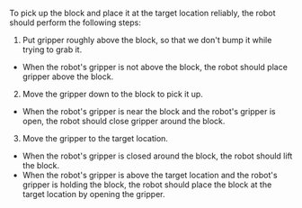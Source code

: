 To pick up the block and place it at the target location reliably, the robot should perform the following steps:
1. Put gripper roughly above the block, so that we don't bump it while trying to grab it.
- When the robot's gripper is not above the block, the robot should place gripper above the block.
2. Move the gripper down to the block to pick it up.
- When the robot's gripper is near the block and the robot's gripper is open, the robot should close gripper around the block.
3. Move the gripper to the target location.
- When the robot's gripper is closed around the block, the robot should lift the block.
- When the robot's gripper is above the target location and the robot's gripper is holding the block, the robot should place the block at the target location by opening the gripper.